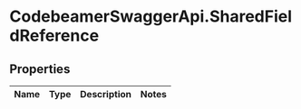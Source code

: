 # CodebeamerSwaggerApi.SharedFieldReference

## Properties
Name | Type | Description | Notes
------------ | ------------- | ------------- | -------------

